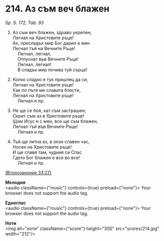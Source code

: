 # 214. Аз съм веч блажен  

*Sp. S. 172, Tab. 93*  

1. Аз съм веч блажен, здраво укрепен,  
Легнал на Христовите ръце!  
Ах, пресладък мир Бог дарил е мен  
Легнал тъй на Вечните Ръце!  
    Легнал, легнал,  
    Отпуснат във Вечните Ръце!  
    Легнал, легнал!  
    В сладък мир почива туй сърце!  

2. Колко сладко е тук пришлец да си,  
Легнал на Христовите ръце!  
Как по пътя ми славата блести,  
Легнал на Христовите ръце!  
    Легнал и пр.  

3. Не ще се боя, кат съм застрашен;  
Скрит съм аз в Христовите ръце!  
Щом Исус е с мен, все ще съм блажен,  
Легнал тъй във Вечните Ръце!  
    Легнал и пр.  

4. Тъй ще литна аз, в онзи славен час,  
Носен на Христовите ръце!  
И ще славя там, чудния си Спас  
Гдето Бог блажен е все во все!  
    Легнал и пр.  

[(Второзаконие 33:27)](http://biblia.bg/index.php?k=5&g=33&s=27)  

__Мелодия__  
<audio className={"music"} controls={true} preload={"none"}><source src="mp3/214.mp3" type="audio/mpeg"/>
Your browser does not support the audio tag.
</audio>  

__Едноглас__  
<audio className={"music"} controls={true} preload={"none"}><source src="transp/214.mp3" type="audio/mpeg"/>
Your browser does not support the audio tag.
</audio>  

__Ноти__  
<img alt="ноти" className={"score"} height="300" src="scores/214.jpg" width="212"/>
